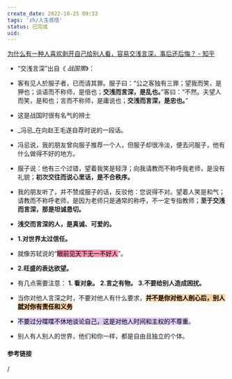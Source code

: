 ```yaml
---
create_date: 2022-10-25 09:33
tags: 'zh/人生感悟'
status: 已完成 
uid: 
---
```

[为什么有一种人喜欢剥开自己给别人看，容易交浅言深，事后还后悔？ - 知乎](https://www.zhihu.com/question/544977919/answer/2677347188)
- “交浅言深”出自《 _战国策_》：
- 客有见人於服子者，已而请其罪。服子曰：“公之客独有三罪；望我而笑，是狎也；谈语而不称师，是倍也；**交浅而言深，是乱也。**”客曰：“不然。夫望人而笑，是和也；言而不称师，是庸说也；**交浅而言深，是忠也。**”
- 这是战国时很有名气的辨士
- _冯忌_在向赵王毛遂自荐时说的一段话。
- 冯忌说，我的朋友曾向服子推荐一个人，但服子却很冷淡，便去问服子，他有什么做得不好的地方。
- 服子说：他有三个过错，望着我笑是轻浮；向我请教而不称呼我老师，是没有礼貌；**初次交往而说心里话，是不合秩序。**
- 我的朋友听了，并不赞成服子的话，反驳他：您说得不对。望着人笑是和气；请教而不称呼老师，是因为老师只是通常的称呼，不一定专指教师；**至于交浅而言深，那是坦诚恳切。**
- **浅交而言深的人，是真诚、可爱的。**

- **1.对世界太过信任。**
- 就像苏轼说的“<mark style="background: #FF5582A6;">眼前见天下无一不好人</mark>”。

- **2.旺盛的表达欲望。**
- 有几点需要注意：
**1. 看对象。**
**2.言之有物。**
**3.不要给别人造成困扰。**

- 当你对他人言深之时，不要对他人有什么要求，**<mark style="background: #FFB86CA6;">并不是你对他人剖心后，别人就对你有责任和义务</mark>**
- <mark style="background: #D2B3FFA6;">不要过分喋喋不休地谈论自己，这是对他人时间和主权的不尊重</mark>。
- 别人有人别人的世界，他们和你一样，都是自由且独立的个体。


#### 参考链接
/
